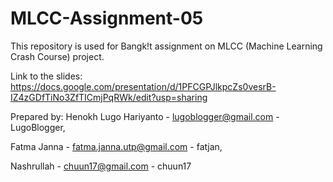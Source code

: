 # MLCC-Assignment-05

This repository is used for Bangk!t assignment on MLCC (Machine Learning Crash Course) project.

Link to the slides: https://docs.google.com/presentation/d/1PFCGPJlkpcZs0vesrB-IZ4zGDfTiNo3ZfTICmjPqRWk/edit?usp=sharing

Prepared by:
Henokh Lugo Hariyanto - lugoblogger@gmail.com - LugoBlogger,

Fatma Janna - fatma.janna.utp@gmail.com - fatjan,

Nashrullah - chuun17@gmail.com - chuun17